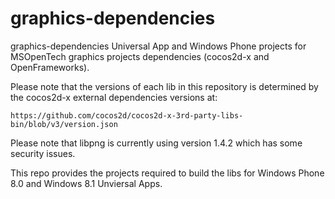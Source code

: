 graphics-dependencies
=====================
graphics-dependencies
Universal App and Windows Phone projects for MSOpenTech graphics projects dependencies (cocos2d-x and OpenFrameworks).

Please note that the versions of each lib in this repository is determined by the cocos2d-x external dependencies versions at:

    https://github.com/cocos2d/cocos2d-x-3rd-party-libs-bin/blob/v3/version.json

Please note that libpng is currently using version 1.4.2 which has some security issues. 

This repo provides the projects required to build the libs for Windows Phone 8.0 and Windows 8.1 Unviersal Apps.
